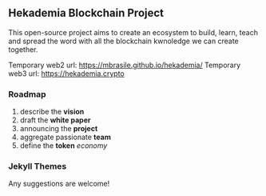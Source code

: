 ## Hekademia Blockchain Project

This open-source project aims to create an ecosystem to build, learn, teach and spread the word with all the blockchain kwnoledge we can create together.

Temporary web2 url: https://mbrasile.github.io/hekademia/
Temporary web3 url: https://hekademia.crypto

### Roadmap

1. describe the **vision**
2. draft the **white paper**
3. announcing the **project**
4. aggregate passionate **team**
5. define the **token** _economy_

### Jekyll Themes

Any suggestions are welcome!
